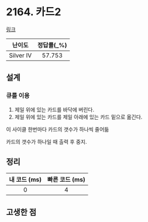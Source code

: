 # 2164. 카드2

[링크](https://www.acmicpc.net/problem/2164)

|  난이도   | 정답률(\_%) |
| :-------: | :---------: |
| Silver IV |   57.753    |

## 설계

### 큐를 이용

1. 제일 위에 있는 카드를 바닥에 버린다.
2. 제일 위에 있는 카드를 제일 아래에 있는 카드 밑으로 옮긴다.

이 사이클 한번마다 카드의 갯수가 하나씩 줄어듦

카드의 갯수가 하나일 때 출력 후 중지.

## 정리

| 내 코드 (ms) | 빠른 코드 (ms) |
| :----------: | :------------: |
|      0       |       4        |

## 고생한 점
